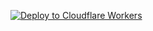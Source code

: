[![Deploy to Cloudflare Workers](https://deploy.workers.cloudflare.com/button)](https://deploy.workers.cloudflare.com/?url=https://github.com/ghostinbyte/telegram-virustotal-bot)
